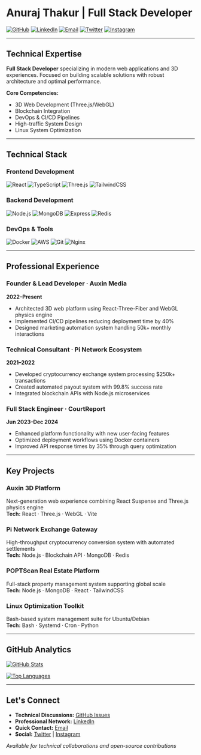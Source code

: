 # Anuraj Thakur | Full Stack Developer

[![GitHub](https://img.shields.io/badge/GitHub-181717?style=flat-square&logo=github&logoColor=white)](https://github.com/anurajthakur333)
[![LinkedIn](https://img.shields.io/badge/LinkedIn-0077B5?style=flat-square&logo=linkedin&logoColor=white)](https://www.linkedin.com/in/anuraj-thakur-675a02233/)
[![Email](https://img.shields.io/badge/Email-D14836?style=flat-square&logo=gmail&logoColor=white)](mailto:anurajthakur141@gmail.com)
[![Twitter](https://img.shields.io/badge/Twitter-1DA1F2?style=flat-square&logo=twitter&logoColor=white)](https://twitter.com/anurajthakur333)
[![Instagram](https://img.shields.io/badge/Instagram-E4405F?style=flat-square&logo=instagram&logoColor=white)](https://instagram.com/anurajthakur333)

---

## Technical Expertise

**Full Stack Developer** specializing in modern web applications and 3D experiences. Focused on building scalable solutions with robust architecture and optimal performance.

**Core Competencies:**
- 3D Web Development (Three.js/WebGL)
- Blockchain Integration
- DevOps & CI/CD Pipelines
- High-traffic System Design
- Linux System Optimization

---

## Technical Stack

### Frontend Development
![React](https://img.shields.io/badge/React-20232A?style=flat-square&logo=react&logoColor=61DAFB)
![TypeScript](https://img.shields.io/badge/TypeScript-3178C6?style=flat-square&logo=typescript&logoColor=white)
![Three.js](https://img.shields.io/badge/Three.js-000000?style=flat-square&logo=three.js&logoColor=white)
![TailwindCSS](https://img.shields.io/badge/Tailwind-06B6D4?style=flat-square&logo=tailwind-css&logoColor=white)

### Backend Development
![Node.js](https://img.shields.io/badge/Node.js-339933?style=flat-square&logo=node.js&logoColor=white)
![MongoDB](https://img.shields.io/badge/MongoDB-47A248?style=flat-square&logo=mongodb&logoColor=white)
![Express](https://img.shields.io/badge/Express-000000?style=flat-square&logo=express&logoColor=white)
![Redis](https://img.shields.io/badge/Redis-DC382D?style=flat-square&logo=redis&logoColor=white)

### DevOps & Tools
![Docker](https://img.shields.io/badge/Docker-2496ED?style=flat-square&logo=docker&logoColor=white)
![AWS](https://img.shields.io/badge/AWS-232F3E?style=flat-square&logo=amazon-aws&logoColor=white)
![Git](https://img.shields.io/badge/Git-F05032?style=flat-square&logo=git&logoColor=white)
![Nginx](https://img.shields.io/badge/Nginx-009639?style=flat-square&logo=nginx&logoColor=white)

---

## Professional Experience

### Founder & Lead Developer · Auxin Media  
**2022–Present**  
- Architected 3D web platform using React-Three-Fiber and WebGL physics engine
- Implemented CI/CD pipelines reducing deployment time by 40%
- Designed marketing automation system handling 50k+ monthly interactions

### Technical Consultant · Pi Network Ecosystem  
**2021–2022**  
- Developed cryptocurrency exchange system processing $250k+ transactions
- Created automated payout system with 99.8% success rate
- Integrated blockchain APIs with Node.js microservices

### Full Stack Engineer · CourtReport  
**Jun 2023–Dec 2024**  
- Enhanced platform functionality with new user-facing features
- Optimized deployment workflows using Docker containers
- Improved API response times by 35% through query optimization

---

## Key Projects

### Auxin 3D Platform
Next-generation web experience combining React Suspense and Three.js physics engine  
**Tech:** React · Three.js · WebGL · Vite

### Pi Network Exchange Gateway
High-throughput cryptocurrency conversion system with automated settlements  
**Tech:** Node.js · Blockchain API · MongoDB · Redis

### POPTScan Real Estate Platform
Full-stack property management system supporting global scale  
**Tech:** Node.js · MongoDB · React · TailwindCSS

### Linux Optimization Toolkit
Bash-based system management suite for Ubuntu/Debian  
**Tech:** Bash · Systemd · Cron · Python

---

## GitHub Analytics

[![GitHub Stats](https://github-readme-stats.vercel.app/api?username=anurajthakur333&show_icons=true&theme=dark&hide_title=true&count_private=true)](https://github.com/anurajthakur333)

[![Top Languages](https://github-readme-stats.vercel.app/api/top-langs/?username=anurajthakur333&layout=compact&theme=dark)](https://github.com/anurajthakur333)

---

## Let's Connect

- **Technical Discussions:** [GitHub Issues](https://github.com/anurajthakur333)
- **Professional Network:** [LinkedIn](https://www.linkedin.com/in/anuraj-thakur-675a02233/)
- **Quick Contact:** [Email](mailto:anurajthakur141@gmail.com)
- **Social:** [Twitter](https://twitter.com/anurajthakur333) | [Instagram](https://instagram.com/anurajthakur333)

*Available for technical collaborations and open-source contributions*
